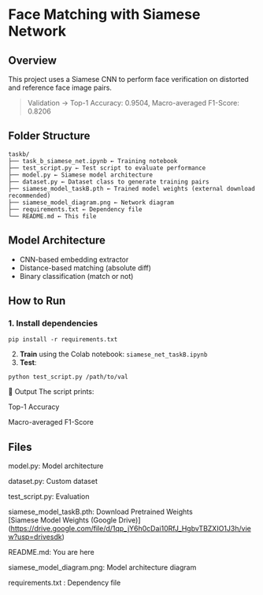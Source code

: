 # Face Matching with Siamese Network

##  Overview
This project uses a Siamese CNN to perform face verification on distorted and reference face image pairs.
>Validation → Top-1 Accuracy: 0.9504, Macro-averaged F1-Score: 0.8206

##  Folder Structure
```
taskb/
├── task_b_siamese_net.ipynb ← Training notebook
├── test_script.py ← Test script to evaluate performance
├── model.py ← Siamese model architecture
├── dataset.py ← Dataset class to generate training pairs
├── siamese_model_taskB.pth ← Trained model weights (external download recommended)
├── siamese_model_diagram.png ← Network diagram
├── requirements.txt ← Dependency file
└── README.md ← This file

```


##  Model Architecture
- CNN-based embedding extractor
- Distance-based matching (absolute diff)
- Binary classification (match or not)

##  How to Run
### 1. Install dependencies
```
pip install -r requirements.txt
```
2. **Train** using the Colab notebook: `siamese_net_taskB.ipynb`
3. **Test**:
```
python test_script.py /path/to/val
```
🧾 Output
The script prints:

Top-1 Accuracy

Macro-averaged F1-Score

## Files
model.py: Model architecture

dataset.py: Custom dataset

test_script.py: Evaluation

siamese_model_taskB.pth:  Download Pretrained Weights  
[Siamese Model Weights (Google Drive)] (https://drive.google.com/file/d/1qp_jY6h0cDai10RfJ_HgbvTBZXIO1J3h/view?usp=drivesdk)

README.md: You are here

siamese_model_diagram.png: Model architecture diagram

requirements.txt : Dependency file
